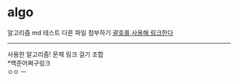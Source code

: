 # algo
알고리즘
md 테스트
다른 파일 첨부하기
[괄호를 사용해 링크한다](https://github.com/jiminlim/algo/blob/master/%EB%A7%81%ED%81%AC%ED%85%8C%EC%8A%A4%ED%8A%B8)







---
사용한 알고리즘! 문제 링크 걸기
조합<br>
*백준어쩌구링크  
ㅇㅇ
ㅡ
